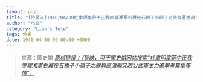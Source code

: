 ```yaml
---
layout: post
title: "[待录入]1946/04/30杜聿明电蒋中正我廖耀湘军右翼在石桥子小岭子之线与匪激战又赵公武军主力进击奉集堡等情"
author: "电文"
category: "Liao's Tele"
tags: 分类
date: 1946-04-30 00:00:00 +0000
---
```

> 来源：国史馆 [*原档链接：（暂缺，可于国史馆网站搜索“杜聿明電蔣中正我廖耀湘軍右翼在石橋子小嶺子之線與匪激戰又趙公武軍主力進擊奉集堡等情“）*]()
